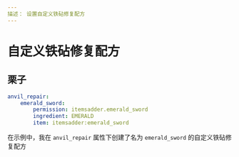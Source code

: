 ```yaml
---
描述： 设置自定义铁砧修复配方
---
```


# 自定义铁砧修复配方

## 栗子

```yaml
anvil_repair:
    emerald_sword:
        permission: itemsadder.emerald_sword
        ingredient: EMERALD
        item: itemsadder:emerald_sword
```

在示例中，我在 `anvil_repair` 属性下创建了名为 `emerald_sword` 的自定义铁砧修复配方